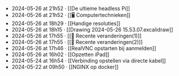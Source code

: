 - 2024-05-26 at 21h52 · [[De ultieme headless Pi]]
- 2024-05-26 at 21h52 · [[🖥️ Computertechnieken]]
- 2024-05-26 at 18h29 · [[Handige resoluties]]
- 2024-05-26 at 18h15 · [[Drawing 2024-05-26 15.53.07.excalidraw]]
- 2024-05-26 at 17h55 · [[📂 Recente veranderingen(1)]]
- 2024-05-26 at 17h55 · [[📂 Recente veranderingen(2)]]
- 2024-05-26 at 17h46 · [[RealVNC opstarten bij aanmelden]]
- 2024-05-26 at 16h02 · [[Opzetten iPad]]
- 2024-05-24 at 16h54 · [[Verbinding opstellen via directe kabel]]
- 2024-05-22 at 09h50 · [[NGINX op docker]]
